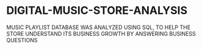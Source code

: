 # DIGITAL-MUSIC-STORE-ANALYSIS
MUSIC PLAYLIST DATABASE WAS ANALYZED USING SQL, TO HELP THE STORE UNDERSTAND ITS BUSINESS GROWTH BY ANSWERING BUSINESS QUESTIONS
